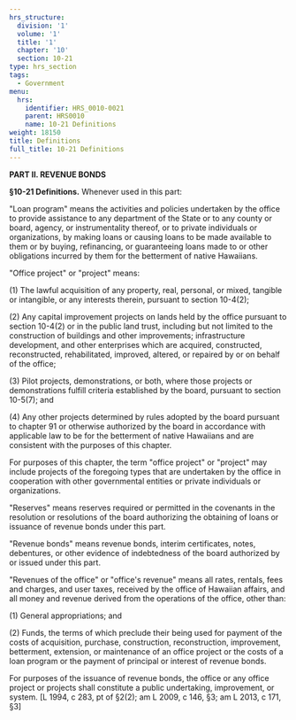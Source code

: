 ```yaml
---
hrs_structure:
  division: '1'
  volume: '1'
  title: '1'
  chapter: '10'
  section: 10-21
type: hrs_section
tags:
  - Government
menu:
  hrs:
    identifier: HRS_0010-0021
    parent: HRS0010
    name: 10-21 Definitions
weight: 18150
title: Definitions
full_title: 10-21 Definitions
---
```

**PART II. REVENUE BONDS**

**§10-21 Definitions.** Whenever used in this part:

"Loan program" means the activities and policies undertaken by the office to provide assistance to any department of the State or to any county or board, agency, or instrumentality thereof, or to private individuals or organizations, by making loans or causing loans to be made available to them or by buying, refinancing, or guaranteeing loans made to or other obligations incurred by them for the betterment of native Hawaiians.

"Office project" or "project" means:

(1) The lawful acquisition of any property, real, personal, or mixed, tangible or intangible, or any interests therein, pursuant to section 10-4(2);

(2) Any capital improvement projects on lands held by the office pursuant to section 10-4(2) or in the public land trust, including but not limited to the construction of buildings and other improvements; infrastructure development, and other enterprises which are acquired, constructed, reconstructed, rehabilitated, improved, altered, or repaired by or on behalf of the office;

(3) Pilot projects, demonstrations, or both, where those projects or demonstrations fulfill criteria established by the board, pursuant to section 10-5(7); and

(4) Any other projects determined by rules adopted by the board pursuant to chapter 91 or otherwise authorized by the board in accordance with applicable law to be for the betterment of native Hawaiians and are consistent with the purposes of this chapter.

For purposes of this chapter, the term "office project" or "project" may include projects of the foregoing types that are undertaken by the office in cooperation with other governmental entities or private individuals or organizations.

"Reserves" means reserves required or permitted in the covenants in the resolution or resolutions of the board authorizing the obtaining of loans or issuance of revenue bonds under this part.

"Revenue bonds" means revenue bonds, interim certificates, notes, debentures, or other evidence of indebtedness of the board authorized by or issued under this part.

"Revenues of the office" or "office's revenue" means all rates, rentals, fees and charges, and user taxes, received by the office of Hawaiian affairs, and all money and revenue derived from the operations of the office, other than:

(1) General appropriations; and

(2) Funds, the terms of which preclude their being used for payment of the costs of acquisition, purchase, construction, reconstruction, improvement, betterment, extension, or maintenance of an office project or the costs of a loan program or the payment of principal or interest of revenue bonds.

For purposes of the issuance of revenue bonds, the office or any office project or projects shall constitute a public undertaking, improvement, or system. [L 1994, c 283, pt of §2(2); am L 2009, c 146, §3; am L 2013, c 171, §3]